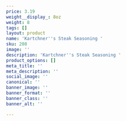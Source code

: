 ```yaml
---
price: 3.19
weight__display_: 8oz
weight: 8
tags: []
layout: product
name: 'Kartchner''s Steak Seasoning '
sku: 208
image: ''
description: 'Kartchner''s Steak Seasoning '
product_options: []
meta_title: ''
meta_description: ''
social_image: ''
canonical: ''
banner_image: ''
banner_format: ''
banner_class: ''
banner_alt: ''

---
```

